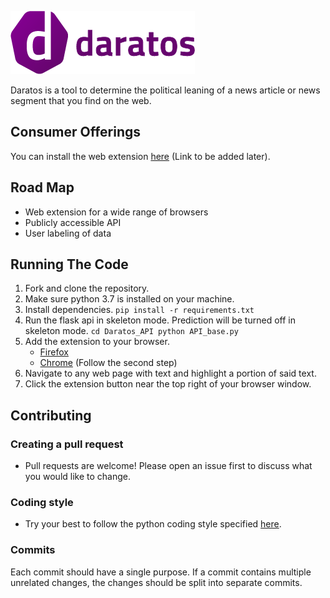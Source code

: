 ![Daratos Logo](https://raw.githubusercontent.com/LostLaser/Daratos/master/logo/logo_100x293.png)

Daratos is a tool to determine the political leaning of a news article or news segment that you find on the web.

## Consumer Offerings
You can install the web extension [here](#) (Link to be added later).

## Road Map
  - Web extension for a wide range of browsers
  - Publicly accessible API
  - User labeling of data

## Running The Code
  1. Fork and clone the repository.
  2. Make sure python 3.7 is installed on your machine.
  1. Install dependencies.
    ```
    pip install -r requirements.txt
    ```
  2. Run the flask api in skeleton mode. Prediction will be turned off in skeleton mode.
    ```
    cd Daratos_API
    python API_base.py
    ```
  3. Add the extension to your browser.
      - [Firefox](https://developer.mozilla.org/en-US/docs/Mozilla/Add-ons/WebExtensions/Temporary_Installation_in_Firefox)
      - [Chrome](https://support.google.com/chrome/a/answer/2714278?hl=en) (Follow the second step)
  4. Navigate to any web page with text and highlight a portion of said text.
  5. Click the extension button near the top right of your browser window.


## Contributing

### Creating a pull request
  - Pull requests are welcome! Please open an issue first to discuss what you would like to change.

### Coding style
  - Try your best to follow the python coding style specified [here](https://realpython.com/python-pep8/).

### Commits
Each commit should have a single purpose. If a commit contains multiple unrelated changes, the changes should be split into separate commits.